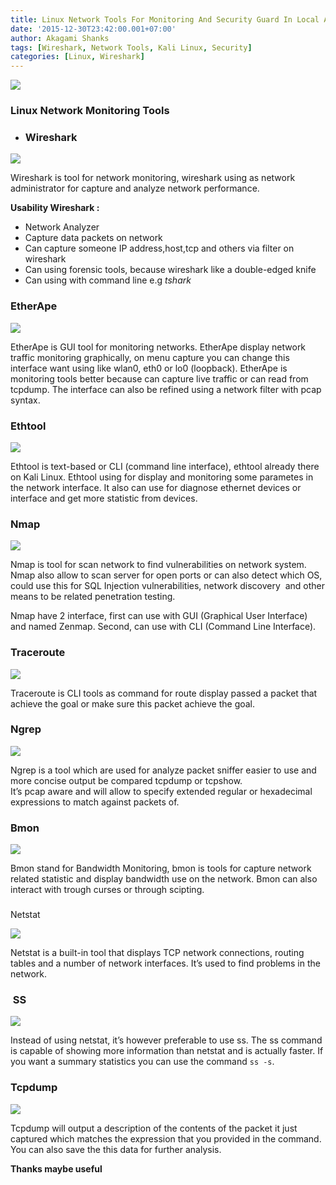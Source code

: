 ```yaml
---
title: Linux Network Tools For Monitoring And Security Guard In Local Area Network Or Internet
date: '2015-12-30T23:42:00.001+07:00'
author: Akagami Shanks
tags: [Wireshark, Network Tools, Kali Linux, Security]
categories: [Linux, Wireshark]
---
```


![](http://2.bp.blogspot.com/-2kKEXiRKW74/VoPuuAy2QgI/AAAAAAAACdY/zVtAOQpKNvk/s1600/Screenshot_20151230_203116.png)

### Linux Network Monitoring Tools 

* ### Wireshark

![](http://3.bp.blogspot.com/-ukIq1-1CQuM/VoPy6dgLkZI/AAAAAAAACdk/XMXkPFXQp3w/s1600/Screenshot_20151230_220047.png)

Wireshark is tool for network monitoring, wireshark using as network administrator for capture and analyze network performance.  

**Usability Wireshark :**  

* Network Analyzer
* Capture data packets on network
* Can capture someone IP address,host,tcp and others via filter on wireshark
* Can using forensic tools, because wireshark like a double-edged knife
* Can using with command line e.g _tshark_


### EtherApe

![](http://1.bp.blogspot.com/-Hss-7ty7oc8/VoP2S9QVTpI/AAAAAAAACdw/gEvVMX85pRA/s1600/Screenshot_20151230_220310.png)

EtherApe is GUI tool for monitoring networks. EtherApe display network traffic monitoring graphically, on menu capture you can change this interface want using like wlan0, eth0 or lo0 (loopback). EtherApe is monitoring tools better because can capture live traffic or can read from tcpdump. The interface can also be refined using a network filter with pcap syntax.  

### Ethtool

![](http://3.bp.blogspot.com/-zzUNzkzas48/VoP5utLuYLI/AAAAAAAACd8/FOuA8qC78tI/s1600/Screenshot_20151230_223243.png)

Ethtool is text-based or CLI (command line interface), ethtool already there on Kali Linux. Ethtool using for display and monitoring some parametes in the network interface. It also can use for diagnose ethernet devices or interface and get more statistic from devices.  

### Nmap

![](http://2.bp.blogspot.com/-Q7JfgXjMo0U/VoP-2vE8weI/AAAAAAAACec/eUjJ_i5x5Es/s1600/Mergenmap.jpg)

Nmap is tool for scan network to find vulnerabilities on network system. Nmap also allow to scan server for open ports or can also detect which OS, could use this for SQL Injection vulnerabilities, network discovery  and other means to be related penetration testing.  

Nmap have 2 interface, first can use with GUI (Graphical User Interface) and named Zenmap. Second, can use with CLI (Command Line Interface).  


### Traceroute

![](http://3.bp.blogspot.com/-VoLJH6vPxSo/VoQAq8UrWLI/AAAAAAAACeo/P-6btBvrmcE/s1600/Screenshot_20151230_203837.png)

Traceroute is CLI tools as command for route display passed a packet that achieve the goal or make sure this packet achieve the goal.  

### Ngrep

![](http://1.bp.blogspot.com/-RLBH0KvqsUE/VoQC6W63uSI/AAAAAAAACe0/bsY85mqoijI/s1600/Screenshot_20151230_231128.png)

Ngrep is a tool which are used for analyze packet sniffer easier to use and more concise output be compared tcpdump or tcpshow.  
It’s pcap aware and will allow to specify extended regular or hexadecimal expressions to match against packets of.  

### Bmon

![](http://4.bp.blogspot.com/-fd56sHKloUo/VoQFMihb3LI/AAAAAAAACfA/iTQM-eOFj_U/s1600/Screenshot_20151230_232228.png)

Bmon stand for Bandwidth Monitoring, bmon is tools for capture network related statistic and display bandwidth use on the network. Bmon can also interact with trough curses or through scipting.  

###   
Netstat

![](http://1.bp.blogspot.com/-BSQ2YgrcEGU/VoQIFS-cLwI/AAAAAAAACfY/qcKTJkKMTr0/s1600/Screenshot_20151230_233110.png)

Netstat is a built-in tool that displays TCP network connections, routing tables and a number of network interfaces. It’s used to find problems in the network.  

###  SS

![](http://3.bp.blogspot.com/-q8rXgADeXBU/VoQIN7A6GvI/AAAAAAAACfg/TwiyUjeK77g/s1600/Screenshot_20151230_233348.png)

Instead of using netstat, it’s however preferable to use ss. The ss command is capable of showing more information than netstat and is actually faster. If you want a summary statistics you can use the command `ss -s`.  

### Tcpdump

![](http://4.bp.blogspot.com/-IUcakdmrVAg/VoQIq0VN5aI/AAAAAAAACfo/7ntk9IWJF58/s1600/Screenshot_20151230_233806.png)

Tcpdump will output a description of the contents of the packet it just captured which matches the expression that you provided in the command. You can also save the this data for further analysis.  

**Thanks maybe useful**
